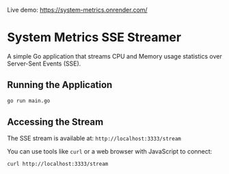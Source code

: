 Live demo: https://system-metrics.onrender.com/

# System Metrics SSE Streamer

A simple Go application that streams CPU and Memory usage statistics over Server-Sent Events (SSE).

## Running the Application

```bash
go run main.go
```

## Accessing the Stream

The SSE stream is available at: `http://localhost:3333/stream`

You can use tools like `curl` or a web browser with JavaScript to connect:

```bash
curl http://localhost:3333/stream
```

